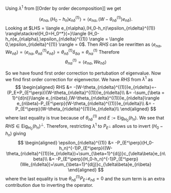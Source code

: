 Using $\lambda^1$ from [[Order by order decomposition]] we get 

$$
\langle e_{n\alpha},(H_0-h_n)\epsilon_{n\delta}^{(1)} \rangle = \langle e_{n\alpha},(W-\theta^{(1)}_{n\delta})e_{n\delta} \rangle.
$$
Looking at $LHS = \langle e_{n\alpha},(H_0-h_n)\epsilon_{n\delta}^{(1)} \rangle\stackrel{H_0=H_0^*}{=}\langle (H_0-h_n)e_{n\alpha},\epsilon_{n\delta}^{(1)} \rangle = \langle 0,\epsilon_{n\delta}^{(1)} \rangle = 0$. Then $RHS$ can be rewritten as $\langle e_{n\alpha},We_{n\delta}\rangle=\langle e_{n\alpha},\theta^{(1)}_{n\delta}e_{n\delta}\rangle=\theta_{n\delta}^{(1)}\delta_{\delta\alpha} = \theta^{(1)}_{n\alpha}$ Therefore
$$
\theta^{(1)}_{n\alpha}=\langle e_{n\alpha},We_{n\delta}\rangle
$$

So we have found first order correction to pertubation of eigenvalue. Now we find first order correction for eigenvector. We have $RHS$ from $\lambda^1$ as 
$$
\begin{aligned}
RHS &= -(W-\theta_{n\delta}^{(1)})e_{n\delta}=-(P_E+P_{E^\perp})(W-\theta_{n\delta}^{(1)})e_{n\delta}\\
&= -\sum_{\beta = 1}^{d(n)}\langle e_{n\beta},(W-\theta_{n\delta}^{(1)})e_{n\delta}\rangle e_{n\beta}-P_{E^\perp}(W-\theta_{n\delta}^{(1)})e_{n\delta}\\
&= -P_{E^\perp}(W-\theta_{n\delta}^{(1)})e_{n\delta}\\
\end{aligned}
$$
where last equality is true because of $\theta^{(1)}_{n\delta}$ and $E:= \text{Eig}_{H_0}(h_n)$. We see that $RHS\in\text{Eig}_{H_0}(h_n)^\perp$. Therefore, restricting $\lambda^1$  to $P_{E^\perp}$ allows us to invert $(H_0-h_n)$ giving
$$
\begin{aligned}
\epsilon_{n\delta}^{(1)} &= -P_{E^\perp}(H_0-h_n)^{-1}P_{E^\perp}((W-\theta_{n\delta}^{(1)})e_{n\delta})+\sum_{\beta=1}^{d(j)}c_{\delta\beta}e_{n\beta}\\
&= -P_{E^\perp}(H_0-h_n)^{-1}P_{E^\perp}(We_{n\delta})+\sum_{\beta=1}^{d(j)}c_{\delta\beta}e_{n\beta}
\end{aligned}
$$
where the last equality is true  $\theta_{n\delta}^{(1)}P_{E^\perp}e_{n\delta} = 0$ and the sum term is an extra contribution due to inverting the operator.